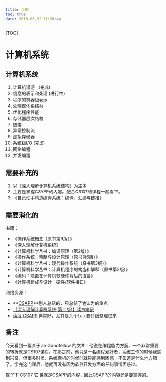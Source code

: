 ```yaml
---
title: 大纲
toc: true
date: 2018-06-22 11:28:44
---
```

[TOC]

# 计算机系统

## 计算机系统

1. 计算机漫游 （完成)
2. 信息的表示和处理 (进行中)
3. 程序的机器级表示
4. 处理器体系结构
5. 优化程序性能
6. 存储器层次结构
7. 链接
8. 异常控制流
9. 虚拟存储器
10. 系统级I/O (完成)
11. 网络编程
12. 并发编程



## 需要补充的

1. 以《深入理解计算机系统结构》为主体
2. 主要是掌握CSAPP的内容。配合CS107的课程一起看下。
3. 《自己动手构造编译系统：编译、汇编与链接》

## 需要消化的


书籍：


- 《操作系统概念（原书第9版）》
- 《深入理解计算机系统》
- 《计算机科学丛书：编译原理（第2版）》
- 《操作系统：精髓与设计原理（原书第6版）》
- 《计算机科学丛书：现代操作系统（原书第3版）》
- 《计算机科学丛书：计算机程序的构造和解释（原书第2版）》
- 《编码：隐匿在计算机软硬件背后的语言》
- 《计算机组成与设计：硬件/软件接口》

网络资源：

- **[CSAPP](https://github.com/vonzhou/CSAPP)**别人总结的，只总结了他认为的重点
- [【深入理解计算机系统(第二版)】读书笔记](http://wdxtub.com/2016/03/26/csapp-book-note/)
- [读薄 CSAPP](http://wdxtub.com/2016/04/16/thin-csapp-1/)  非常好，尤其是几个Lab 要仔细整理进来





## 备注

今天看到一篇关于Ian Goodfellow 的文章：他说在编程能力方面，一个非常重要的转折就是CS107课程。在那之前，他只是一名编程爱好者，系统工作的时候我感到兴奋，但很多时候，系统宕机的时候时就只能感到困惑，不知道是什么地方错了。学完这门课后，他就再没有因为软件开发方面的任何事情困惑过。

查了下 CS107 它 讲就是CSAPP的内容，因此CSAPP的内容还是要掌握的。
